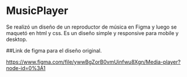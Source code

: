 # MusicPlayer
Se realizó un diseño de un reproductor de música en Figma y luego se maquetó en html y css. Es un diseño simple y responsive para mobile y desktop. 

##Link de figma para el diseño original.

https://www.figma.com/file/ywwBgZorB0vmUinfwu8Xgn/Media-player?node-id=0%3A1
